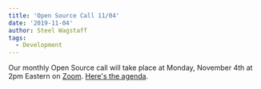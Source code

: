 ```yaml
---
title: 'Open Source Call 11/04'
date: '2019-11-04'
author: Steel Wagstaff
tags:
  - Development
---
```


Our monthly Open Source call will take place at Monday, November 4th at 2pm Eastern on
[Zoom](https://zoom.us/j/5125249718).
[Here's the agenda](https://docs.google.com/document/d/1bLCcbNMVZM1B1-FpdvBQBFPwQvN7LEcowKA4MqSrk3U/edit?usp=sharing).
